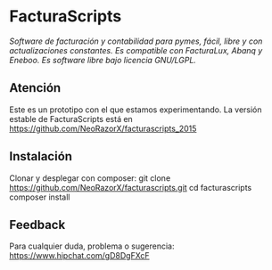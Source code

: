 # FacturaScripts
*Software de facturación y contabilidad para pymes, fácil, libre y con actualizaciones constantes. Es compatible con FacturaLux, Abanq y Eneboo. Es software libre bajo licencia GNU/LGPL.*

## Atención
Este es un prototipo con el que estamos experimentando. La versión estable de FacturaScripts está en
https://github.com/NeoRazorX/facturascripts_2015

## Instalación
Clonar y desplegar con composer:
    git clone https://github.com/NeoRazorX/facturascripts.git
    cd facturascripts
    composer install

## Feedback
Para cualquier duda, problema o sugerencia:
https://www.hipchat.com/gD8DgFXcF